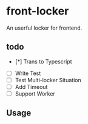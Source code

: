 # front-locker
An userful locker for frontend.

## todo
* [*] Trans to Typescript  
* [ ] Write Test  
* [ ] Test Multi-locker Situation  
* [ ] Add Timeout  
* [ ] Support Worker  

## Usage


